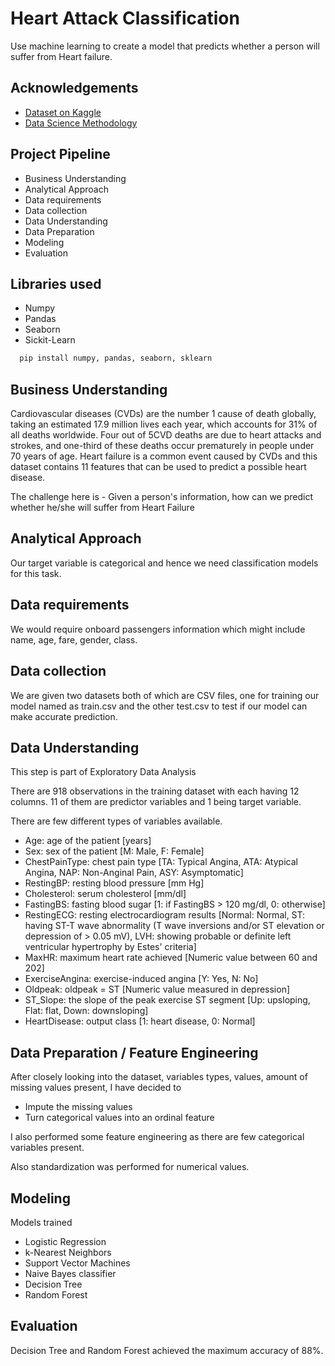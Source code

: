 
# Heart Attack Classification

Use machine learning to create a model that predicts whether a person will suffer from Heart failure.

## Acknowledgements

 - [Dataset on Kaggle](https://www.kaggle.com/datasets/andrewmvd/heart-failure-clinical-data?datasetId=727551&sortBy=voteCount)
 - [Data Science Methodology](https://www.coursera.org/learn/data-science-methodology)

## Project Pipeline

- Business Understanding
- Analytical Approach
- Data requirements
- Data collection
- Data Understanding
- Data Preparation
- Modeling
- Evaluation


## Libraries used

- Numpy
- Pandas
- Seaborn
- Sickit-Learn 

```bash
  pip install numpy, pandas, seaborn, sklearn
```
    

## Business Understanding

Cardiovascular diseases (CVDs) are the number 1 cause of death globally, taking an estimated 17.9 million lives each year, which accounts for 31% of all deaths worldwide. Four out of 5CVD deaths are due to heart attacks and strokes, and one-third of these deaths occur prematurely in people under 70 years of age. Heart failure is a common event caused by CVDs and this dataset contains 11 features that can be used to predict a possible heart disease.

The challenge here is - Given a person's information, how can we predict whether he/she will suffer from Heart Failure

## Analytical Approach

Our target variable is categorical and hence we need classification models for this task.


## Data requirements

We would require onboard passengers information which might include name, age, fare, gender, class.


## Data collection

We are given two datasets both of which are CSV files, one for training our model named as train.csv and the other test.csv to test if our model can make accurate prediction. 

## Data Understanding

This step is part of Exploratory Data Analysis

There are 918 observations in the training dataset with each having 12 columns. 11 of them are predictor variables and 1 being target variable.

There are few different types of variables available.

- Age: age of the patient [years]
- Sex: sex of the patient [M: Male, F: Female]
- ChestPainType: chest pain type [TA: Typical Angina, ATA: Atypical Angina, NAP: Non-Anginal Pain, ASY: Asymptomatic]
- RestingBP: resting blood pressure [mm Hg]
- Cholesterol: serum cholesterol [mm/dl]
- FastingBS: fasting blood sugar [1: if FastingBS > 120 mg/dl, 0: otherwise]
- RestingECG: resting electrocardiogram results [Normal: Normal, ST: having ST-T wave abnormality (T wave inversions and/or ST elevation or depression of > 0.05 mV), LVH: showing probable or definite left ventricular hypertrophy by Estes' criteria]
- MaxHR: maximum heart rate achieved [Numeric value between 60 and 202]
- ExerciseAngina: exercise-induced angina [Y: Yes, N: No]
- Oldpeak: oldpeak = ST [Numeric value measured in depression]
- ST_Slope: the slope of the peak exercise ST segment [Up: upsloping, Flat: flat, Down: downsloping]
- HeartDisease: output class [1: heart disease, 0: Normal]


## Data Preparation / Feature Engineering
After closely looking into the dataset, variables types, values, amount of missing values present, I have decided to
- Impute the missing values
- Turn categorical values into an ordinal feature

I also performed some feature engineering as there are few categorical variables present.

Also standardization was performed for numerical values.

## Modeling
Models trained
- Logistic Regression
- k-Nearest Neighbors
- Support Vector Machines
- Naive Bayes classifier
- Decision Tree
- Random Forest

## Evaluation
Decision Tree and Random Forest achieved the maximum accuracy of 88%. 
